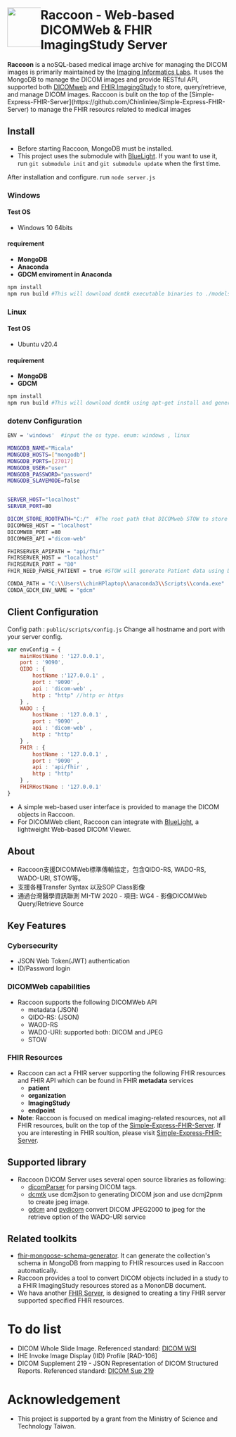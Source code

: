 <div> 
  <div style="float: left;width: 15%;"><img src="https://repository-images.githubusercontent.com/314441601/8e680180-33da-11eb-8da5-266f5636f213" width="90px"></div>
 <h1>Raccoon - Web-based DICOMWeb & FHIR ImagingStudy Server</h1>
  <strong>Raccoon</strong> is a noSQL-based medical image archive for managing the DICOM images is primarily maintained by the <a href="https://cylab.dicom.tw/">Imaging Informatics Labs</a>. It uses the MongoDB to manage the DICOM images and provide RESTful API, supported both <a href="https://www.dicomstandard.org/dicomweb/">DICOMweb</a> and <a href="https://www.hl7.org/fhir/imagingstudy.html/">FHIR ImagingStudy</a> to store, query/retrieve, and manage DICOM images. Raccoon is bulit on the top of the [Simple-Express-FHIR-Server](https://github.com/Chinlinlee/Simple-Express-FHIR-Server) to manage the FHIR resourcs related to medical images</div>
</div> 

## Install
* Before starting Raccoon, MongoDB must be installed.
* This project uses the submodule with <a href="https://github.com/cylab-tw/bluelight/">BlueLight</a>. If you want to use it, run `git submodule init` and `git submodule update` when the first time.

After installation and configure. 
run `node server.js`

### Windows
#### Test OS
- Windows 10 64bits
#### requirement
- **MongoDB**
- **Anaconda**
- **GDCM enviroment in Anaconda**
```bash
npm install
npm run build #This will download dcmtk executable binaries to ./models/dcmtk and generate example dotenv file.
```
### Linux
#### Test OS
- Ubuntu v20.4
#### requirement
- **MongoDB**
- **GDCM**
```bash
npm install
npm run build #This will download dcmtk using apt-get install and generate example dotenv file.
```
### dotenv Configuration
```bash
ENV = 'windows'  #input the os type. enum: windows , linux

MONGODB_NAME="Micala" 
MONGODB_HOSTS=["mongodb"]
MONGODB_PORTS=[27017]
MONGODB_USER="user"
MONGODB_PASSWORD="password"
MONGODB_SLAVEMODE=false


SERVER_HOST="localhost"
SERVER_PORT=80

DICOM_STORE_ROOTPATH="C:/"  #The root path that DICOMweb STOW to store 
DICOMWEB_HOST = "localhost" 
DICOMWEB_PORT =80
DICOMWEB_API ="dicom-web"

FHIRSERVER_APIPATH = "api/fhir"
FHIRSERVER_HOST = "localhost"
FHIRSERVER_PORT = "80"
FHIR_NEED_PARSE_PATIENT = true #STOW will generate Patient data using DICOMTag. If you want custom FHIR patient , please change to false.

CONDA_PATH = "C:\\Users\\chinHPlaptop\\anaconda3\\Scripts\\conda.exe"
CONDA_GDCM_ENV_NAME = "gdcm"
```

## Client Configuration
Config path : `public/scripts/config.js`
Change all hostname and port with your server config.
```javascript
var envConfig = {
    mainHostName : '127.0.0.1', 
    port : '9090',
    QIDO : {
        hostName :'127.0.0.1' , 
        port : '9090' , 
        api : 'dicom-web' , 
        http : "http" //http or https
    } , 
    WADO : {
        hostName : '127.0.0.1' ,
        port : '9090' , 
        api : 'dicom-web' ,
        http : "http"
    } , 
    FHIR : {
        hostName : '127.0.0.1' , 
        port : '9090' , 
        api : 'api/fhir' , 
        http : "http"
    } ,
    FHIRHostName : '127.0.0.1' 
}
```
* A simple web-based user interface is provided to manage the DICOM objects in Raccoon.
* For DICOMWeb client, Raccoon can integrate with <a href="https://github.com/cylab-tw/bluelight/">BlueLight</a>, a lightweight Web-based DICOM Viewer.
  
## About
* Raccoon支援DICOMWeb標準傳輸協定，包含QIDO-RS, WADO-RS, WADO-URI, STOW等。
* 支援各種Transfer Syntax 以及SOP Class影像
* 通過台灣醫學資訊聯測 MI-TW 2020 - 項目: WG4 - 影像DICOMWeb Query/Retrieve Source

## Key Features
### Cybersecurity
* JSON Web Token(JWT) authentication
* ID/Password login

### DICOMWeb capabilities
* Raccoon supports the following DICOMWeb API
  - metadata (JSON)
  - QIDO-RS: (JSON)
  - WAOD-RS
  - WADO-URI: supported both: DICOM and JPEG
  - STOW

### FHIR Resources
* Raccoon can act a FHIR server supporting the following FHIR resources and FHIR API which can be found in FHIR **metadata** services
  - **patient** 
  - **organization**
  - **ImagingStudy**
  - **endpoint**
* **Note**: Raccoon is focused on medical imaging-related resources, not all FHIR resources, bulit on the top of the [Simple-Express-FHIR-Server](https://github.com/Chinlinlee/Simple-Express-FHIR-Server). If you are interesting in FHIR soultion, please visit [Simple-Express-FHIR-Server](https://github.com/Chinlinlee/Simple-Express-FHIR-Server).

## Supported library
* Raccoon DICOM Server uses several open source libraries as following:
  - <a href="https://github.com/cornerstonejs/dicomParser">dicomParser</a> for parsing DICOM tags.
  - <a href="https://github.com/DCMTK/dcmtk">dcmtk</a> use dcm2json to generating DICOM json and use dcmj2pnm to create jpeg image.
  - <a href="http://gdcm.sourceforge.net/">gdcm</a> and <a href="https://pydicom.github.io">pydicom</a> convert DICOM JPEG2000 to jpeg for the retrieve option of the WADO-URI service

## Related toolkits
* <a href="https://www.npmjs.com/package/fhir-mongoose-schema-generator/">fhir-mongoose-schema-generator</a>. It can generate the collection's schema in MongoDB from mapping to FHIR resources used in Raccoon automatically.
* Raccoon provides a tool to convert DICOM objects included in a study to a FHIR ImagingStudy resources stored as a MononDB document.
* We hava another [FHIR Server](https://github.com/cylien/Simple-Express-FHIR-Server), is designed to creating a tiny FHIR server supported specified FHIR resources.

# To do list
* DICOM Whole Slide Image. Referenced standard: [DICOM WSI](http://dicom.nema.org/Dicom/DICOMWSI/)
* IHE Invoke Image Display (IID) Profile [RAD-106]
* DICOM Supplement 219 - JSON Representation of DICOM Structured Reports. Referenced standard: [DICOM Sup 219](https://www.dicomstandard.org/News-dir/ftsup/docs/sups/Sup219.pdf)

# Acknowledgement
* This project is supported by a grant from the Ministry of Science and Technology Taiwan.
